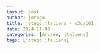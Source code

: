 ```yaml
---
layout: post
author: jotego
title: jotego.jtaliens - c3ca161
date: 2024-11-08
categories: [Arcade, jtaliens]
tags: [jotego.jtaliens]
---
```


